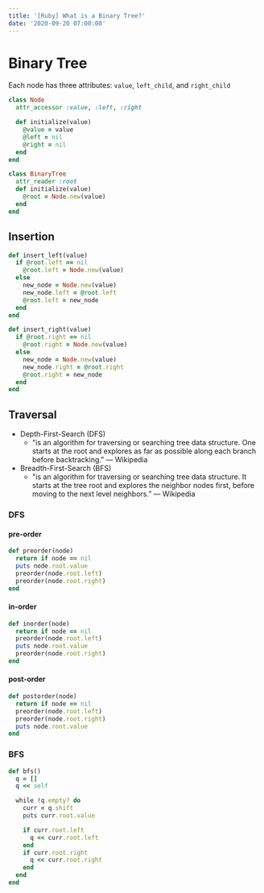 ```yaml
---
title: '[Ruby] What is a Binary Tree?'
date: '2020-09-20 07:00:00'
---
```


# Binary Tree
Each node has three attributes: `value`, `left_child`, and `right_child`

```rb
class Node
  attr_accessor :value, :left, :right

  def initialize(value)
    @value = value 
    @left = nil 
    @right = nil
  end 
end 

class BinaryTree
  attr_reader :root
  def initialize(value)
    @root = Node.new(value)
  end
end
```

## Insertion
```rb
def insert_left(value)
  if @root.left == nil
    @root.left = Node.new(value)
  else
    new_node = Node.new(value)
    new_node.left = @root.left 
    @root.left = new_node
  end 
end

def insert_right(value)
  if @root.right == nil
    @root.right = Node.new(value)
  else
    new_node = Node.new(value)
    new_node.right = @root.right 
    @root.right = new_node 
  end
end
```

## Traversal
- Depth-First-Search (DFS)
  + "is an algorithm for traversing or searching tree data structure. 
  One starts at the root and explores as far as possible along each branch 
  before backtracking." — Wikipedia
- Breadth-First-Search (BFS)
  + "is an algorithm for traversing or searching tree data structure. 
  It starts at the tree root and explores the neighbor nodes first, 
  before moving to the next level neighbors.” — Wikipedia

### DFS
####  pre-order
```rb
def preorder(node)
  return if node == nil
  puts node.root.value
  preorder(node.root.left)
  preorder(node.root.right)
end
```

#### in-order 
```rb
def inorder(node)
  return if node == nil
  preorder(node.root.left)
  puts node.root.value
  preorder(node.root.right)
end
```

#### post-order
```rb
def postorder(node)
  return if node == nil
  preorder(node.root.left)
  preorder(node.root.right)
  puts node.root.value
end
```

### BFS
```rb
def bfs()
  q = []
  q << self

  while !q.empty? do 
    curr = q.shift
    puts curr.root.value 

    if curr.root.left 
      q << curr.root.left 
    end
    if curr.root.right 
      q << curr.root.right 
    end
  end
end
```
